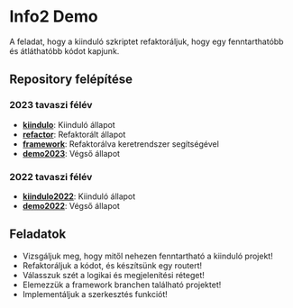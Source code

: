 # Info2 Demo

A feladat, hogy a kiinduló szkriptet refaktoráljuk, hogy egy fenntarthatóbb és átláthatóbb kódot kapjunk.

## Repository felépítése

### 2023 tavaszi félév
- **[kiindulo](https://github.com/gknyihar/info2demo/tree/kiindulo)**: Kiinduló állapot
- **[refactor](https://github.com/gknyihar/info2demo/tree/refactor)**: Refaktorált állapot
- **[framework](https://github.com/gknyihar/info2demo/tree/framework)**: Refaktorálva keretrendszer segítségével
- **[demo2023](https://github.com/gknyihar/info2demo/tree/master)**: Végső állapot

### 2022 tavaszi félév
- **[kiindulo2022](https://github.com/gknyihar/info2demo/tree/kiindulo2022)**: Kiinduló állapot
- **[demo2022](https://github.com/gknyihar/info2demo/tree/demo2022)**: Végső állapot

## Feladatok

- Vizsgáljuk meg, hogy mitől nehezen fenntartható a kiinduló projekt!
- Refaktoráljuk a kódot, és készítsünk egy routert!
- Válasszuk szét a logikai és megjelenítési réteget!
- Elemezzük a framework branchen található projektet!
- Implementáljuk a szerkesztés funkciót!